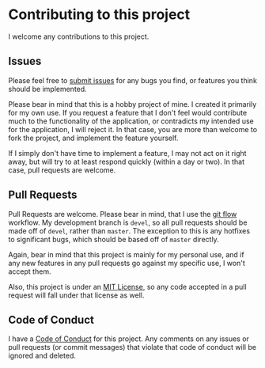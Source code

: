# Contributing to this project

I welcome any contributions to this project.

## Issues

Please feel free to [submit issues](https://github.com/goodevilgenius/droplogger/issues/new) for any bugs you find, or features you think should be implemented.

Please bear in mind that this is a hobby project of mine. I created it primarily for my own use. If you request a feature that I don't feel would contribute much to the functionality of the application, or contradicts my intended use for the application, I will reject it. In that case, you are more than welcome to fork the project, and implement the feature yourself.

If I simply don't have time to implement a feature, I may not act on it right away, but will try to at least respond quickly (within a day or two). In that case, pull requests are welcome.

## Pull Requests

Pull Requests are welcome. Please bear in mind, that I use the [git flow](http://nvie.com/posts/a-successful-git-branching-model/) workflow. My development branch is `devel`, so all pull requests should be made off of `devel`, rather than `master`. The exception to this is any hotfixes to significant bugs, which should be based off of `master` directly.

Again, bear in mind that this project is mainly for my personal use, and if any new features in any pull requests go against my specific use, I won't accept them.

Also, this project is under an [MIT License](LICENSE), so any code accepted in a pull request will fall under that license as well.

## Code of Conduct

I have a [Code of Conduct](CODE_OF_CONDUCT.md) for this project. Any comments on any issues or pull requests (or commit messages) that violate that code of conduct will be ignored and deleted.
